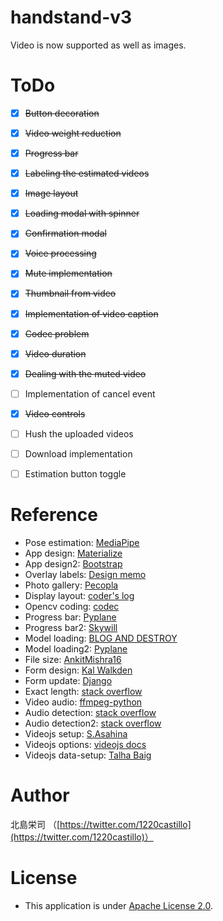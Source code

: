 # handstand-v3
Video is now supported as well as images.


# ToDo
- [x] ~~Button decoration~~
- [x] ~~Video weight reduction~~
- [x] ~~Progress bar~~
- [x] ~~Labeling the estimated videos~~
- [x] ~~Image layout~~
- [x] ~~Loading modal with spinner~~
- [x] ~~Confirmation modal~~
- [x] ~~Voice processing~~
- [x] ~~Mute implementation~~
- [x] ~~Thumbnail from video~~
- [x] ~~Implementation of video caption~~
- [x] ~~Codec problem~~
- [x] ~~Video duration~~
- [x] ~~Dealing with the muted video~~
- [ ] Implementation of cancel event
- [x] ~~Video controls~~
- [ ] Hush the uploaded videos
- [ ] Download implementation
- [ ] Estimation button toggle


# Reference
- Pose estimation: [MediaPipe](https://github.com/google/mediapipe)
- App design: [Materialize](https://materializecss.com/about.html)
- App design2: [Bootstrap](https://getbootstrap.jp/docs/4.2/components/spinners/)
- Overlay labels: [Design memo](https://www.design-memo.com/webdesign/overlay-label)
- Photo gallery: [Pecopla](https://pecopla.net/web-column/flexbox-1)
- Display layout: [coder's log](http://clz.webcrow.jp/sample0009.html)
- Opencv coding: [codec](https://stackoverflow.com/questions/52446597/cant-view-opencv-processed-videos-in-django)
- Progress bar: [Pyplane](https://www.youtube.com/watch?v=lx0I_nsxvPc&ab_channel=Pyplane)
- Progress bar2: [Skywill](https://www.sw-mono.blog/entry/2020/01/06/140153)
- Model loading: [BLOG AND DESTROY](https://blog-and-destroy.com/7283)
- Model loading2: [Pyplane](https://www.youtube.com/watch?v=q2v8SlRdaag&ab_channel=Pyplane)
- File size: [AnkitMishra16](https://www.geeksforgeeks.org/validation-of-file-size-while-uploading-using-javascript-jquery/)
- Form design: [Kal Walkden](https://github.com/kalwalkden/django-materializecss-form)
- Form update: [Django](https://docs.djangoproject.com/en/3.2/ref/models/instances/#how-django-knows-to-update-vs-insert)
- Exact length: [stack overflow](https://stackoverflow.com/questions/49048111/how-to-get-the-duration-of-video-using-cv2/58926411#58926411)
- Video audio: [ffmpeg-python](https://github.com/kkroening/ffmpeg-python)
- Audio detection: [stack overflow](https://stackoverflow.com/questions/21270048/html5-video-how-to-detect-when-there-is-no-audio-track)
- Audio detection2: [stack overflow](https://stackoverflow.com/questions/64248933/how-to-check-if-a-video-has-sound-in-python)
- Videojs setup: [S.Asahina](https://noauto-nolife.com/post/js-video-controller/)
- Videojs options: [videojs docs](https://videojs.readthedocs.io/en/latest/guides/options/)
- Videojs data-setup: [Talha Baig](https://github.com/videojs/video.js/issues/4865)

# Author
北島栄司 （[https://twitter.com/1220castillo](https://twitter.com/1220castillo)）


# License
- This application is under [Apache License 2.0](https://github.com/ai-coach-eiji/handstand-v3/blob/main/LICENSE).

